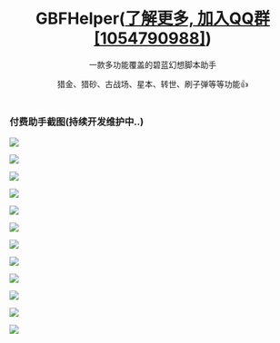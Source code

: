 <div align="center">
<h1>GBFHelper(<a target="_blank" href="https://qm.qq.com/cgi-bin/qm/qr?k=790U8dT-YLsPhdEpnO56aMm8748EvvwG&jump_from=webapi&authKey=xUaj2bOZoSOp+Rn7N9BGbq2jIWFTPLr+RzMOwTUhrUoYv+V8Dv29pciSqItkaFB1">了解更多, 加入QQ群[1054790988]</a>)</h1>
</div>

<div align="center">
<p>一款多功能覆盖的碧蓝幻想脚本助手</p>
<p>猎金、猎砂、古战场、星本、转世、刷子弹等等功能👍</p>
</div>


<h1></h1>

### 付费助手截图(持续开发维护中..)
<p><img src="./media/pic (1).png"></p>
<p><img src="./media/pic (2).png"></p>
<p><img src="./media/pic (3).png"></p>
<p><img src="./media/pic (4).png"></p>
<p><img src="./media/pic (5).png"></p>
<p><img src="./media/pic (6).png"></p>
<p><img src="./media/pic (7).png"></p>
<p><img src="./media/pic (8).png"></p>
<p><img src="./media/pic (9).png"></p>
<p><img src="./media/pic (10).png"></p>
<p><img src="./media/pic (11).png"></p>
<p><img src="./media/pic (12).png"></p>
